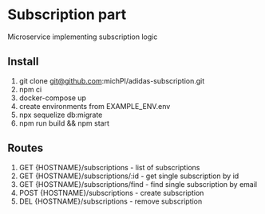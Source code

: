 # Subscription part
Microservice implementing subscription logic

## Install
1. git clone git@github.com:michPl/adidas-subscription.git
2. npm ci
3. docker-compose up
4. create environments from EXAMPLE_ENV.env
5. npx sequelize db:migrate
6. npm run build && npm start


## Routes
1. GET {HOSTNAME}/subscriptions       - list of subscriptions
2. GET {HOSTNAME}/subscriptions/:id   - get single subscription by id
3. GET {HOSTNAME}/subscriptions/find  - find single subscription by email
4. POST {HOSTNAME}/subscriptions      - create subscription
5. DEL {HOSTNAME}/subscriptions       - remove subscription

